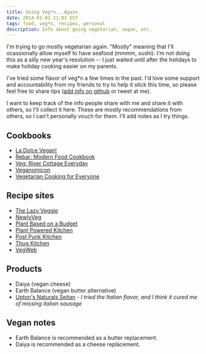 ```yaml
---
title: Going Veg*n...Again
date: 2014-01-01 21:03 EST
tags: food, veg*n, recipes, personal
description: Info about going vegetarian, vegan, etc.
---
```


I'm trying to go mostly vegetarian again. "Mostly" meaning that I'll ocassionally allow myself to have seafood (mmmm, sushi). I'm not doing this as a silly new year's resolution -- I just waited until after the holidays to make holiday cooking easier on my parents.

I've tried some flavor of veg*n a few times in the past. I'd love some support and accountability from my friends to try to help it stick this time, so please feel free to share tips ([add info on github](https://github.com/juliepagano/juliepagano.com/issues/35) or tweet at me).

I want to keep track of the info people share with me and share it with others, so I'll collect it here. These are mostly recommendations from others, so I can't personally vouch for them. I'll add notes as I try things.

## Cookbooks
* [La Dolce Vegan!](http://amzn.to/Jvf2da)
* [Rebar: Modern Food Cookbook](http://amzn.to/1erlMlT)
* [Veg: River Cottage Everyday](http://amzn.to/1cn1DOc)
* [Veganomicon](http://amzn.to/1gozRlY)
* [Vegetarian Cooking for Everyone](http://amzn.to/1cmZ5zo)

## Recipe sites
* [The Lazy Veggie](http://thelazyveggie.tumblr.com/)
* [NewlyVeg](http://newlyveg.com/)
* [Plant Based on a Budget](http://plantbasedonabudget.com/)
* [Plant Powered Kitchen](http://plantpoweredkitchen.com/)
* [Post Punk Kitchen](http://www.theppk.com/)
* [Thug Kitchen](http://thugkitchen.com/)
* [VegWeb](http://vegweb.com/)

## Products
* Daiya (vegan cheese)
* Earth Balance (vegan butter alternative)
* [Upton's Naturals Seitan](http://www.uptonsnaturals.com/) - *I tried the Italian flavor, and I think it cured me of missing italian sausage*

## Vegan notes
* Earth Balance is recommended as a butter replacement.
* Daiya is recommended as a cheese replacement.